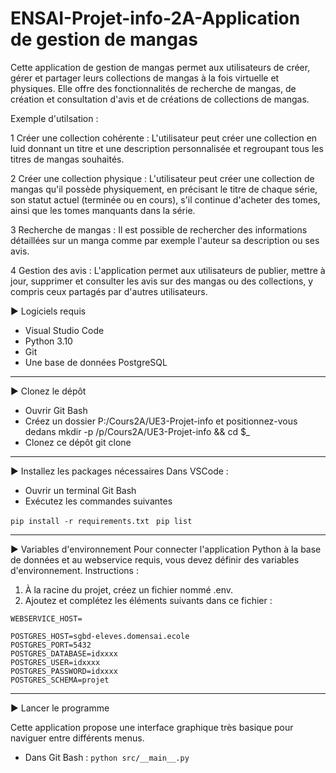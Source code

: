 # ENSAI-Projet-info-2A-Application de gestion de mangas

Cette application de gestion de mangas permet aux utilisateurs de créer, gérer et partager leurs collections de mangas à la fois virtuelle et physiques. Elle offre des fonctionnalités de recherche de mangas, de création et consultation d'avis et de créations de collections de mangas.

Exemple d'utilsation : 

1 Créer une collection cohérente : L'utilisateur peut créer une collection en luid donnant un titre et une description personnalisée et regroupant tous les titres de mangas souhaités.

2 Créer une collection physique : L'utilisateur peut créer une collection de mangas qu'il possède physiquement, en précisant le titre de chaque série, son statut actuel (terminée ou en cours), s'il continue d'acheter des tomes, ainsi que les tomes manquants dans la série.

3 Recherche de mangas : Il est possible de rechercher des informations détaillées sur un manga comme par exemple l'auteur sa description ou ses avis.

4 Gestion des avis : L'application permet aux utilisateurs de publier, mettre à jour, supprimer et consulter les avis sur des mangas ou des collections, y compris ceux partagés par d'autres utilisateurs.

▶️ Logiciels requis

- Visual Studio Code
- Python 3.10
- Git
- Une base de données PostgreSQL
  
---

▶️ Clonez le dépôt
- Ouvrir Git Bash
- Créez un dossier P:/Cours2A/UE3-Projet-info et positionnez-vous dedans
mkdir -p /p/Cours2A/UE3-Projet-info && cd $_
- Clonez ce dépôt
git clone 

---

▶️ Installez les packages nécessaires
Dans VSCode :

 - Ouvrir un terminal Git Bash
 - Exécutez les commandes suivantes
   
```pip install -r requirements.txt ```
```pip list```

---

▶️ Variables d'environnement
Pour connecter l'application Python à la base de données et au webservice requis, vous devez définir des variables d'environnement.
Instructions :
  1. À la racine du projet, créez un fichier nommé .env.
  2. Ajoutez et complétez les éléments suivants dans ce fichier :

  ```
  WEBSERVICE_HOST=

  POSTGRES_HOST=sgbd-eleves.domensai.ecole
  POSTGRES_PORT=5432
  POSTGRES_DATABASE=idxxxx
  POSTGRES_USER=idxxxx
  POSTGRES_PASSWORD=idxxxx
  POSTGRES_SCHEMA=projet

  ```

---

▶️ Lancer le programme

Cette application propose une interface graphique très basique pour naviguer entre différents menus.

- Dans Git Bash : ```python src/__main__.py```
